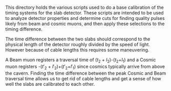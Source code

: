 This directory holds the various scripts used to do a base calibration of the timing systems for the slab detector. These scripts are intended to be used to analyze detector properties and determine cuts for finding quality pulses likely from beam and cosmic muons, and then apply these selections to the timing difference. 

The time difference between the two slabs should correspond to the physical length of the detector roughly divided by the speed of light. However because of cable lengths this requires some maneuvering. 

A Beam muon registers a traversal time of ($t_2$ + $l_2$)-($t_2$+$l_1$) and a Cosmic muon registers -($t'_2$ + $l'_2$)+($t'_2$+$l'_1$) since cosmics typically arrive from above the cavern. Finding the time difference between the peak Cosmic and Beam traversal time allows us to get rid of cable lengths and get a sense of how well the slabs are calibrated to each other.

